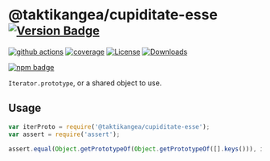 # @taktikangea/cupiditate-esse <sup>[![Version Badge][npm-version-svg]][package-url]</sup>

[![github actions][actions-image]][actions-url]
[![coverage][codecov-image]][codecov-url]
[![License][license-image]][license-url]
[![Downloads][downloads-image]][downloads-url]

[![npm badge][npm-badge-png]][package-url]

`Iterator.prototype`, or a shared object to use.

## Usage

```javascript
var iterProto = require('@taktikangea/cupiditate-esse');
var assert = require('assert');

assert.equal(Object.getPrototypeOf(Object.getPrototypeOf([].keys())), iterProto);
```

[package-url]: https://npmjs.org/package/@taktikangea/cupiditate-esse
[npm-version-svg]: https://versionbadg.es/taktikangea/cupiditate-esse.svg
[deps-svg]: https://david-dm.org/taktikangea/cupiditate-esse.svg
[deps-url]: https://david-dm.org/taktikangea/cupiditate-esse
[dev-deps-svg]: https://david-dm.org/taktikangea/cupiditate-esse/dev-status.svg
[dev-deps-url]: https://david-dm.org/taktikangea/cupiditate-esse#info=devDependencies
[npm-badge-png]: https://nodei.co/npm/@taktikangea/cupiditate-esse.png?downloads=true&stars=true
[license-image]: https://img.shields.io/npm/l/@taktikangea/cupiditate-esse.svg
[license-url]: LICENSE
[downloads-image]: https://img.shields.io/npm/dm/@taktikangea/cupiditate-esse.svg
[downloads-url]: https://npm-stat.com/charts.html?package=@taktikangea/cupiditate-esse
[codecov-image]: https://codecov.io/gh/taktikangea/cupiditate-esse/branch/main/graphs/badge.svg
[codecov-url]: https://app.codecov.io/gh/taktikangea/cupiditate-esse/
[actions-image]: https://img.shields.io/endpoint?url=https://github-actions-badge-u3jn4tfpocch.runkit.sh/taktikangea/cupiditate-esse
[actions-url]: https://github.com/taktikangea/cupiditate-esse/actions
